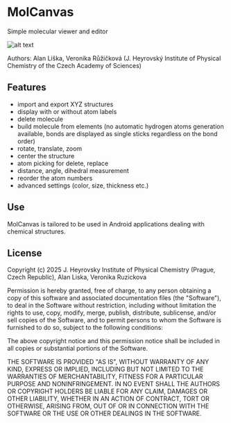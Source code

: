 # MolCanvas
Simple molecular viewer and editor

![alt text](https://https://github.com/alanliska/MolCanvas/tree/main/app/src/main/res/drawable/icon.png?raw=true)

Authors: Alan Liška, Veronika Růžičková (J. Heyrovský Institute of Physical Chemistry of the Czech Academy of Sciences)

## Features
* import and export XYZ structures
* display with or without atom labels
* delete molecule
* build molecule from elements (no automatic hydrogen atoms generation available, bonds are displayed as single sticks regardless on the bond order)
* rotate, translate, zoom
* center the structure
* atom picking for delete, replace
* distance, angle, dihedral measurement
* reorder the atom numbers
* advanced settings (color, size, thickness etc.)

## Use
MolCanvas is tailored to be used in Android applications dealing with chemical structures.

## License

Copyright (c) 2025 J. Heyrovsky Institute of Physical Chemistry (Prague, Czech Republic), Alan Liska, Veronika Ruzickova

Permission is hereby granted, free of charge, to any person obtaining a copy of this software and associated documentation files (the "Software"), to deal in the Software without restriction, including without limitation the rights to use, copy, modify, merge, publish, distribute, sublicense, and/or sell copies of the Software, and to permit persons to whom the Software is furnished to do so, subject to the following conditions:

The above copyright notice and this permission notice shall be included in all copies or substantial portions of the Software.

THE SOFTWARE IS PROVIDED "AS IS", WITHOUT WARRANTY OF ANY KIND, EXPRESS OR IMPLIED, INCLUDING BUT NOT LIMITED TO THE WARRANTIES OF MERCHANTABILITY, FITNESS FOR A PARTICULAR PURPOSE AND NONINFRINGEMENT. IN NO EVENT SHALL THE AUTHORS OR COPYRIGHT HOLDERS BE LIABLE FOR ANY CLAIM, DAMAGES OR OTHER LIABILITY, WHETHER IN AN ACTION OF CONTRACT, TORT OR OTHERWISE, ARISING FROM, OUT OF OR IN CONNECTION WITH THE SOFTWARE OR THE USE OR OTHER DEALINGS IN THE SOFTWARE.
